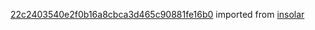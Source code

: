 [22c2403540e2f0b16a8cbca3d465c90881fe16b0](https://github.com/insolar/insolar/commit/22c2403540e2f0b16a8cbca3d465c90881fe16b0) imported from [insolar](https://github.com/insolar/insolar)

